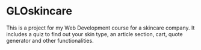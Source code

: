 # GLOskincare
This is a project for my Web Development course for a skincare company. It includes a quiz to find out your skin type, an article section, cart, quote generator and other functionalities.
